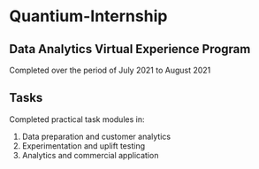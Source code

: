 # Quantium-Internship
## Data Analytics Virtual Experience Program

Completed over the period of July 2021 to August 2021

## Tasks
Completed practical task modules in:
1. Data preparation and customer analytics
2. Experimentation and uplift testing
3. Analytics and commercial application
